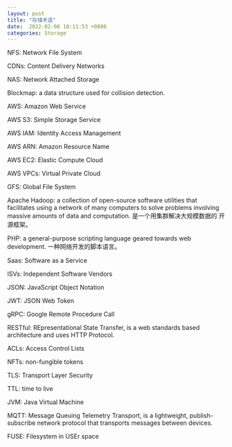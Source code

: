 ```yaml
---
layout: post
title: "存储术语"
date:  2022-02-08 10:11:53 +0800
categories: Storage
---
```


NFS: Network File System

CDNs: Content Delivery Networks

NAS: Network Attached Storage

Blockmap:  a data structure used for collision detection.

AWS: Amazon Web Service

AWS S3: Simple Storage Service

AWS IAM: Identity Access Management

AWS ARN:  Amazon Resource Name

AWS EC2:  Elastic Compute Cloud

AWS VPCs:  Virtual Private Cloud

GFS:  Global File System

Apache Hadoop:  a collection of open-source software utilities that
 facilitates using a network of many computers to solve problems involving
 massive amounts of data and computation. 是一个用集群解决大规模数据的
开源框架。

PHP:  a general-purpose scripting language geared towards web development.
一种网络开发的脚本语言。

Saas:  Software as a Service

ISVs:  Independent Software Vendors

JSON:  JavaScript Object Notation

JWT:  JSON Web Token

gRPC:  Google Remote Procedure Call

RESTful: REpresentational State Transfer, is a web standards based architecture and
uses HTTP Protocol.

ACLs:  Access Control Lists

NFTs:  non-fungible tokens

TLS:  Transport Layer Security

TTL:  time to live

JVM:  Java Virtual Machine

MQTT:  Message Queuing Telemetry Transport, is a lightweight, publish-subscribe 
network protocol that transports messages between devices.

FUSE:  Filesystem in USEr space
